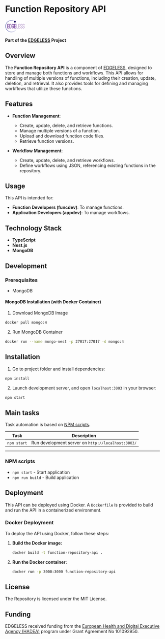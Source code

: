 # Function Repository API

![](edgeless-logo-64-40.png)

**Part of the [EDGELESS](https://edgeless-project.eu/) Project**

## Overview

The **Function Repository API** is a  component of [EDGELESS](https://edgeless-project.eu/), designed to store and manage both functions and workflows. This API allows for handling of multiple versions of functions, including their creation, update, deletion, and retrieval. It also provides tools for defining and managing workflows that utilize these functions.

## Features

- **Function Management**:
  - Create, update, delete, and retrieve functions.
  - Manage multiple versions of a function.
  - Upload and download function code files.
  - Retrieve function versions.

- **Workflow Management**:
  - Create, update, delete, and retrieve workflows.
  - Define workflows using JSON, referencing existing functions in the repository.
    
## Usage

This API is intended for:
- **Function Developers (funcdev)**: To manage functions.
- **Application Developers (appdev)**: To manage workflows.

## Technology Stack

- **TypeScript**
- **Nest.js**
- **MongoDB**

## Development

### Prerequisites

- MongoDB

#### MongoDB Installation (with Docker Container)

1. Download MongoDB Image
 ```sh
docker pull mongo:4
 ```

2. Run MongoDB Container
 ```sh
docker run --name mongo-nest -p 27017:27017 -d mongo:4
 ```

## Installation

1. Go to project folder and install dependencies:
 ```sh
 npm install
 ```

2. Launch development server, and open `localhost:3003` in your browser:
 ```sh
 npm start
 ```

## Main tasks

Task automation is based on [NPM scripts](https://docs.npmjs.com/misc/scripts).

Task                            | Description
--------------------------------|--------------------------------------------------------------------------------------
`npm start`                     | Run development server on `http://localhost:3003/`


----------

### NPM scripts

- `npm start` - Start application
- `npm run build` - Build application

## Deployment

This API can be deployed using Docker. A `Dockerfile` is provided to build and run the API in a containerized environment.

### Docker Deployment

To deploy the API using Docker, follow these steps:

1. **Build the Docker image:**

    ```bash
    docker build -t function-repository-api .
    ```

2. **Run the Docker container:**

    ```bash
    docker run -p 3000:3000 function-repository-api
    ```

## License

The Repository is licensed under the MIT License.

## Funding

EDGELESS received funding from the [European Health and Digital Executive Agency
 (HADEA)](https://hadea.ec.europa.eu/) program under Grant Agreement No 101092950.